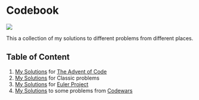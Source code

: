 # Codebook

[![](https://www.codewars.com/users/DeVic256/badges/large)](www.codewars.com/r/zpbjkQ)

This a collection of my solutions to different problems from different places.

## Table of Content

1. [My Solutions](./solutions-advent-of-code/) for [The Advent of Code](https://adventofcode.com/)
2. [My Solutions](./solutions-classics/) for Classic problems 
3. [My Solutions](./solutions-euler-project/) for [Euler Project](https://projecteuler.net/)
4. [My Solutions](./solutions-katas/) to some problems from [Codewars](https://www.codewars.com/)